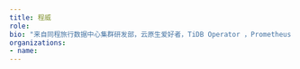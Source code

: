 ```yaml
---
title: 程威
role: 
bio: "来自同程旅行数据中心集群研发部，云原生爱好者，TiDB Operator ，Prometheus Operator 核心贡献者。"
organizations:
- name: 
---
```



